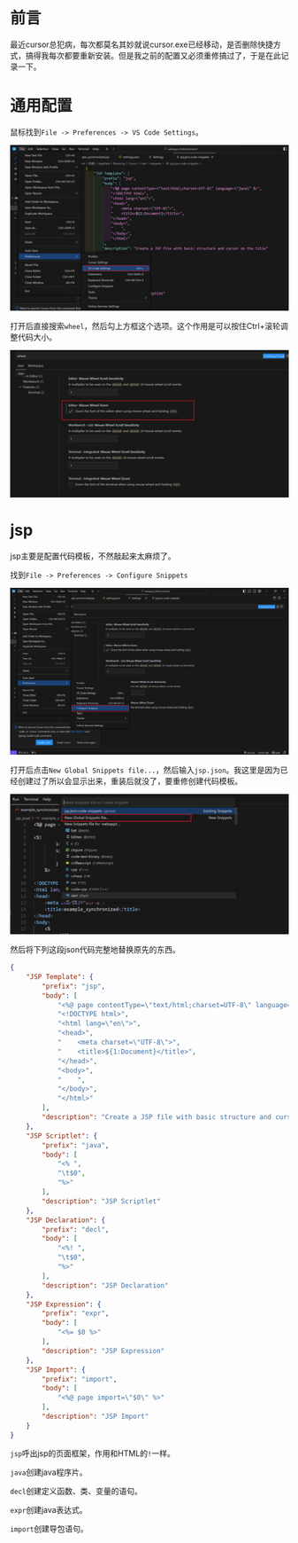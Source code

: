 # 前言

最近cursor总犯病，每次都莫名其妙就说cursor.exe已经移动，是否删除快捷方式，搞得我每次都要重新安装。但是我之前的配置又必须重修搞过了，于是在此记录一下。



# 通用配置

鼠标找到`File -> Preferences -> VS Code Settings`。

![image-20241021162102843](./cursor配置.assets/image-20241021162102843.png)

打开后直接搜索`wheel`，然后勾上方框这个选项。这个作用是可以按住Ctrl+滚轮调整代码大小。

![image-20241021162224775](./cursor配置.assets/image-20241021162224775.png)



# jsp

jsp主要是配置代码模板，不然敲起来太麻烦了。

找到`File -> Preferences -> Configure Snippets`

![image-20241021162400318](./cursor配置.assets/image-20241021162400318.png)

打开后点击`New Global Snippets file...`，然后输入`jsp.json`。我这里是因为已经创建过了所以会显示出来，重装后就没了，要重修创建代码模板。

![image-20241021162612114](./cursor配置.assets/image-20241021162612114.png)

然后将下列这段json代码完整地替换原先的东西。

```json
{
	"JSP Template": {
		"prefix": "jsp",
		"body": [
			"<%@ page contentType=\"text/html;charset=UTF-8\" language=\"java\" %>",
			"<!DOCTYPE html>",
			"<html lang=\"en\">",
			"<head>",
			"    <meta charset=\"UTF-8\">",
			"    <title>${1:Document}</title>",
			"</head>",
			"<body>",
			"    ",
			"</body>",
			"</html>"
		],
		"description": "Create a JSP file with basic structure and cursor on the title"
	},
	"JSP Scriptlet": {
		"prefix": "java",
		"body": [
			"<% ",
			"\t$0",
			"%>"
		],
		"description": "JSP Scriptlet"
	},
	"JSP Declaration": {
		"prefix": "decl",
		"body": [
			"<%! ",
			"\t$0",
			"%>"
		],
		"description": "JSP Declaration"
	},
	"JSP Expression": {
		"prefix": "expr",
		"body": [
			"<%= $0 %>"
		],
		"description": "JSP Expression"
	},
	"JSP Import": {
		"prefix": "import",
		"body": [
			"<%@ page import=\"$0\" %>"
		],
		"description": "JSP Import"
	}
}
```

`jsp`呼出jsp的页面框架，作用和HTML的`!`一样。

`java`创建java程序片。

`decl`创建定义函数、类、变量的语句。

`expr`创建java表达式。

`import`创建导包语句。
